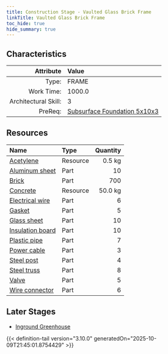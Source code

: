 ```yaml
---
title: Construction Stage - Vaulted Glass Brick Frame
linkTitle: Vaulted Glass Brick Frame
toc_hide: true
hide_summary: true
---
```

<!-- This is generated by the MarsSim HelpGenertor, do not edit. -->

## Characteristics

| Attribute      | Value |
|--------:|:------|
|Type:|FRAME|
|Work Time:|1000.0|
|Architectural Skill:|3|
|PreReq:|[Subsurface Foundation 5x10x3](/docs/definitions/construction/subsurface-foundation-5x10x3)|

## Resources

| Name | Type | Quantity |
|:-----|:-----|-----:|
|[Acetylene](/docs/definitions/resource/acetylene)|Resource|0.5 kg|
|[Aluminum sheet](/docs/definitions/part/aluminum-sheet)|Part|10|
|[Brick](/docs/definitions/part/brick)|Part|700|
|[Concrete](/docs/definitions/resource/concrete)|Resource|50.0 kg|
|[Electrical wire](/docs/definitions/part/electrical-wire)|Part|6|
|[Gasket](/docs/definitions/part/gasket)|Part|5|
|[Glass sheet](/docs/definitions/part/glass-sheet)|Part|10|
|[Insulation board](/docs/definitions/part/insulation-board)|Part|10|
|[Plastic pipe](/docs/definitions/part/plastic-pipe)|Part|7|
|[Power cable](/docs/definitions/part/power-cable)|Part|3|
|[Steel post](/docs/definitions/part/steel-post)|Part|4|
|[Steel truss](/docs/definitions/part/steel-truss)|Part|8|
|[Valve](/docs/definitions/part/valve)|Part|5|
|[Wire connector](/docs/definitions/part/wire-connector)|Part|6|

## Later Stages
- [Inground Greenhouse](/docs/definitions/construction/inground-greenhouse)



{{< definition-tail version="3.10.0" generatedOn="2025-10-09T21:45:01.8754429" >}}


